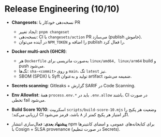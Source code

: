 # Release Engineering (10/10)

- **Changesets**: نسخه‌دهی خودکار با PR
  - ایجاد تغییر: `pnpm changeset`
  - نسخه‌دهی: CI با `changesets/action` PR می‌سازد (publish خاموش).
  - در آینده می‌توان `NPM_TOKEN` را اضافه و publish را فعال کرد.

- **Docker multi-arch (GHCR)**:
  - هر `Dockerfile` به‌صورت ماتریسی برای `linux/amd64, linux/arm64` build و push می‌شود.
  - تگ‌ها: `sha-<commit>` و روی `main`، تگ `latest` نیز.
  - SBOM (SPDX) با Syft تولید و به‌عنوان artifact ضمیمه می‌شود.

- **Secrets scanning**: Gitleaks + گزارش SARIF در Code Scanning.

- **Env Allowlist**: همهٔ `process.env.*` باید در `.env.allow` باشند. CI در صورت تخطی fail می‌شود.

- **Build Score 10/10**: اسکریپت `scripts/build-score-10.mjs` وضعیت هر پکیج را ارزیابی می‌کند؛ CI اگر امتیاز هر پکیج کمتر از ۸ باشد، قرمز می‌شود.

- **پیشنهاد بعدی**: فعال‌سازی انتشار npm برای کتابخانه‌های عمومی، و امضای کانتینرها با Cosign + SLSA provenance (در صورت تنظیم Secrets).